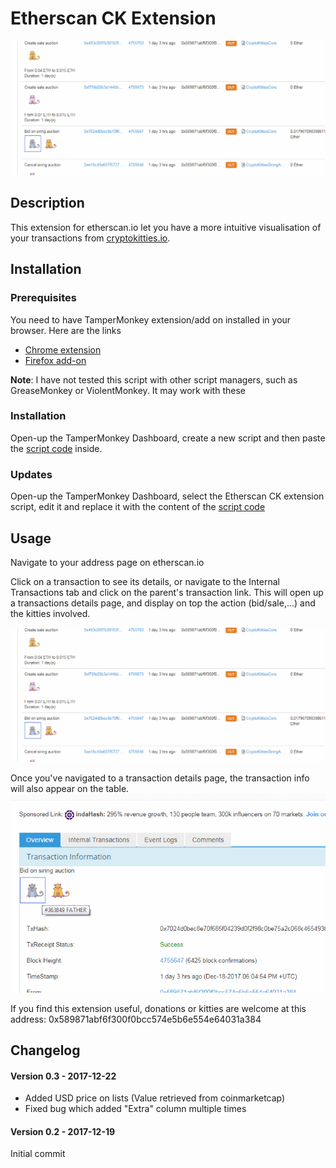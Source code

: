# Etherscan CK Extension #


![alt text](table.png "Transaction list page")

## Description ##

This extension for etherscan.io let you have a more intuitive visualisation of your transactions from [cryptokitties.io](https://www.cryptokitties.co).

## Installation ##

### Prerequisites ###
You need to have TamperMonkey extension/add on installed in your browser. Here are the links
- [Chrome extension](https://chrome.google.com/webstore/detail/tampermonkey/dhdgffkkebhmkfjojejmpbldmpobfkfo?hl=en) 
- [Firefox add-on](https://addons.mozilla.org/en-US/firefox/addon/tampermonkey/)
 
**Note**: I have not tested this script with other script managers, such as GreaseMonkey or ViolentMonkey. It may work with these

### Installation ###
Open-up the TamperMonkey Dashboard, create a new script and then paste the [script code](https://raw.githubusercontent.com/wishhhmaster/EtherscanCKExtension/master/script.js) inside.

### Updates ###

Open-up the TamperMonkey Dashboard, select the Etherscan CK extension script, edit it and replace it with the content of the [script code](https://raw.githubusercontent.com/wishhhmaster/EtherscanCKExtension/master/script.js)
 
 
## Usage ##

Navigate to your address page on etherscan.io

Click on a transaction to see its details, or navigate to the Internal Transactions tab and click on the parent's transaction link.
This will open up a transactions details page, and display on top the action (bid/sale,...) and the kitties involved.


![alt text](table.png "Transaction details page")



Once you've navigated to a transaction details page, the transaction info will also appear on the table.
![alt text](details.png "Transaction list page")


If you find this extension useful, donations or kitties are welcome at this address: 0x589871abf6f300f0bcc574e5b6e554e64031a384

## Changelog ##

#### Version 0.3 - 2017-12-22 ####

  * Added USD price on lists (Value retrieved from coinmarketcap)
  * Fixed bug which added "Extra" column multiple times

#### Version 0.2 - 2017-12-19 ####

Initial commit
